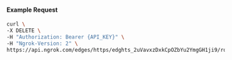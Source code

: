 <!-- Code generated for API Clients. DO NOT EDIT. -->

#### Example Request

```bash
curl \
-X DELETE \
-H "Authorization: Bearer {API_KEY}" \
-H "Ngrok-Version: 2" \
https://api.ngrok.com/edges/https/edghts_2uVavxzDxkCpOZbYu2YmgGH1ji9/routes/edghtsrt_2uVavukhzwLRYhewYZSmJkwa2Zf/backend
```
